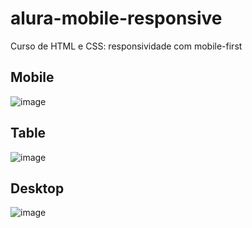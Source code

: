 # alura-mobile-responsive
Curso de HTML e CSS: responsividade com mobile-first

## Mobile
![image](https://user-images.githubusercontent.com/53664407/217063870-159f0bb3-ab05-4232-b10e-4b3ac062e930.png)


## Table
![image](https://user-images.githubusercontent.com/53664407/217063555-839e0286-0076-4c0b-8cf0-10afba105b79.png)

## Desktop
![image](https://user-images.githubusercontent.com/53664407/217064193-26567ef3-298a-40c2-a53a-10a5e4adcc0b.png)
